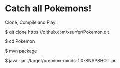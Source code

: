 # Catch all Pokemons!

Clone, Compile and Play:

$ git clone https://github.com/xsurfer/Pokemon.git 

$ cd Pokemon

$ mvn package

$ java -jar ./target/premium-minds-1.0-SNAPSHOT.jar

